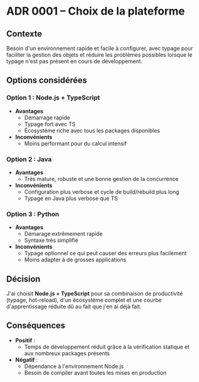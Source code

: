 # ADR 0001 – Choix de la plateforme

## Contexte
Besoin d'un environnement rapide et facile à configurer, avec typage pour faciliter la gestion des objets et réduire les problèmes possibles lorsque le typage n'est pas présent en cours de développement.

## Options considérées
### Option 1 : Node.js + TypeScript
- **Avantages**  
  - Démarrage rapide
  - Typage fort avec TS
  - Écosystème riche avec tous les packages disponibles  
- **Inconvénients**  
  - Moins performant pour du calcul intensif

### Option 2 : Java
- **Avantages**  
  - Très mature, robuste et une bonne gestion de la concurrence
- **Inconvénients**  
  - Configuration plus verbose et cycle de build/rebuild plus long
  - Typage en Java plus verbose que TS

### Option 3 : Python
- **Avantages**  
  - Démarage extrêmement rapide
  - Syntaxe très simplifié
- **Inconvénients**  
  - Typage optionnel ce qui peut causer des erreurs plus facilement
  - Moins adapter à de grosses applications


## Décision
J'ai choisit **Node.js + TypeScript** pour sa combinaison de productivité (typage, hot-reload), d'un écosystème complet et une courbe d'apprentissage réduite dû au fait que j'en ai déjà fait.

## Conséquences
- **Positif** :  
  - Temps de développement réduit grâce à la vérification statique et aux nombreux packages présents  
- **Négatif** :  
  - Dépendance à l'environnement Node.js 
  - Besoin de compiler avant toutes les mises en production
